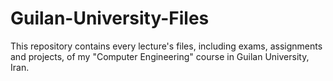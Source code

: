 # Guilan-University-Files
This repository contains every lecture's files, including exams, assignments and projects, of my "Computer Engineering" course in Guilan University, Iran.
